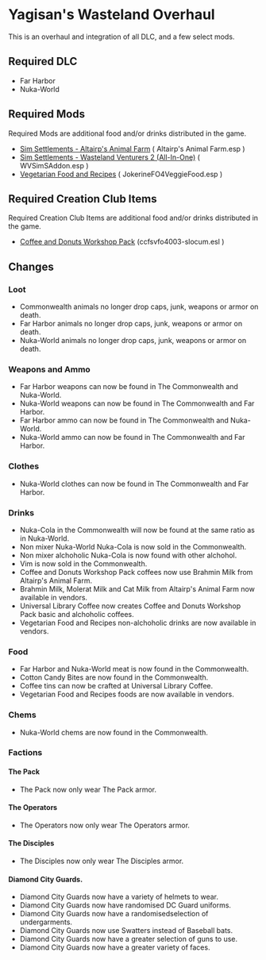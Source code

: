 # Yagisan's Wasteland Overhaul

This is an overhaul and integration of all DLC, and a few select mods.

## Required DLC
* Far Harbor
* Nuka-World

## Required Mods
Required Mods are additional food and/or drinks distributed in the game.

* [Sim Settlements - Altairp's Animal Farm](https://www.nexusmods.com/fallout4/mods/23421) ( Altairp's Animal Farm.esp )
* [Sim Settlements - Wasteland Venturers 2 (All-In-One)](https://www.nexusmods.com/fallout4/mods/30081) ( WVSimSAddon.esp )
* [Vegetarian Food and Recipes](https://www.nexusmods.com/fallout4/mods/16972) ( JokerineFO4VeggieFood.esp )

## Required Creation Club Items
Required Creation Club Items are additional food and/or drinks distributed in the game.

* [Coffee and Donuts Workshop Pack](https://creationclub.bethesda.net/en) (ccfsvfo4003-slocum.esl )

## Changes

### Loot
* Commonwealth animals no longer drop caps, junk, weapons or armor on death.
* Far Harbor animals no longer drop caps, junk, weapons or armor on death.
* Nuka-World animals no longer drop caps, junk, weapons or armor on death.

### Weapons and Ammo
* Far Harbor weapons can now be found in The Commonwealth and Nuka-World.
* Nuka-World weapons can now be found in The Commonwealth and Far Harbor.
* Far Harbor ammo can now be found in The Commonwealth and Nuka-World.
* Nuka-World ammo can now be found in The Commonwealth and Far Harbor.

### Clothes
* Nuka-World clothes can now be found in The Commonwealth and Far Harbor.

### Drinks
* Nuka-Cola in the Commonwealth will now be found at the same ratio as in Nuka-World.
* Non mixer Nuka-World Nuka-Cola is now sold in the Commonwealth.
* Non mixer alchoholic Nuka-Cola is now found with other alchohol.
* Vim is now sold in the Commonwealth.
* Coffee and Donuts Workshop Pack coffees now use Brahmin Milk from Altairp's Animal Farm.
* Brahmin Milk, Molerat Milk and Cat Milk from Altairp's Animal Farm now available in vendors.
* Universal Library Coffee now creates Coffee and Donuts Workshop Pack basic and alchoholic coffees.
* Vegetarian Food and Recipes non-alchoholic drinks are now available in vendors.

### Food
* Far Harbor and Nuka-World meat is now found in the Commonwealth.
* Cotton Candy Bites are now found in the Commonwealth.
* Coffee tins can now be crafted at Universal Library Coffee.
* Vegetarian Food and Recipes foods are now available in vendors.

### Chems
* Nuka-World chems are now found in the Commonwealth.

### Factions


#### The Pack
* The Pack now only wear The Pack armor.

#### The Operators
* The Operators now only wear The Operators armor.

#### The Disciples
* The Disciples now only wear The Disciples armor.

#### Diamond City Guards.
* Diamond City Guards now have a variety of helmets to wear.
* Diamond City Guards now have randomised DC Guard uniforms.
* Diamond City Guards now have a randomisedselection of undergarments.
* Diamond City Guards now use Swatters instead of Baseball bats.
* Diamond City Guards now have a greater selection of guns to use.
* Diamond City Guards now have a greater variety of faces.